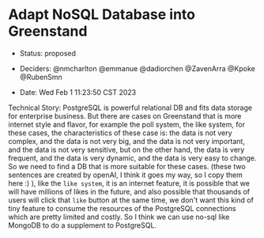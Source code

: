 # Adapt NoSQL Database into Greenstand

* Status: proposed 
<!-- {proposed | rejected | accepted | deprecated | … | superseded by [ADR-0005](0005-example.md)} --> <!-- optional -->
* Deciders: @nmcharlton @emmanue @dadiorchen @ZavenArra @Kpoke @RubenSmn
<!-- Find deciders here: https://github.com/orgs/Greenstand/people  -->
* Date: Wed Feb  1 11:23:50 CST 2023


Technical Story: PostgreSQL is powerful relational DB and fits data storage for enterprise business. But there are cases on Greenstand that is more internet style and flavor, for example the poll system, the like system, for these cases, the characteristics of these case is: the data is not very complex, and the data is not very big, and the data is not very important, and the data is not very sensitive, but on the other hand, the data is very frequent, and the data is very dynamic, and the data is very easy to change. So we need to find a DB that is more suitable for these cases. (these two sentences are created by openAI, I think it goes my way, so I copy them here :) ), like the `like system`, it is an internet feature, it is possible that we will have millions of likes in the future, and also possible that thousands of users will click that `like` button at the same time, we don't want this kind of tiny feature to consume the resources of the PostgreSQL connections which are pretty limited and costly. So I think we can use no-sql like MongoDB to do a supplement to PostgreSQL.

